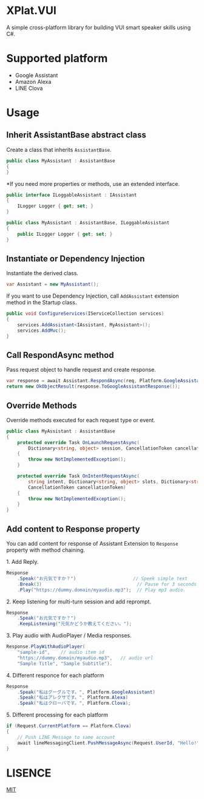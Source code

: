# XPlat.VUI
A simple cross-platform library for building VUI smart speaker skills using C#.

# Supported platform
* Google Assistant
* Amazon Alexa
* LINE Clova

# Usage
## Inherit AssistantBase abstract class

Create a class that inherits `AssistantBase`.

```csharp
public class MyAssistant : AssistantBase
{
}
```

*If you need more properties or methods, use an extended interface.

```csharp
public interface ILoggableAssistant : IAssistant
{
    ILogger Logger { get; set; }
}

public class MyAssistant : AssistantBase, ILoggableAssistant
{
    public ILogger Logger { get; set; }
}
```

## Instantiate or Dependency Injection

Instantiate the derived class.

```csharp
var Assistant = new MyAssistant();
```

If you want to use Dependency Injection, call `AddAssistant` extension method in the Startup class.

```csharp
public void ConfigureServices(IServiceCollection services)
{
    services.AddAssistant<IAssistant, MyAssistant>();
    services.AddMvc();
}
```

## Call RespondAsync method

Pass request object to handle request and create response.

```csharp
var response = await Assistant.RespondAsync(req, Platform.GoogleAssistant);  // specify platform
return new OkObjectResult(response.ToGoogleAssistantResponse());
```

## Override Methods

Override methods executed for each request type or event.

```csharp
public class MyAssistant : AssistantBase
{
    protected override Task OnLaunchRequestAsync(
        Dictionary<string, object> session, CancellationToken cancellationToken)
    {
        throw new NotImplementedException();
    }

    protected override Task OnIntentRequestAsync(
        string intent, Dictionary<string, object> slots, Dictionary<string, object> session,
        CancellationToken cancellationToken)
    {
        throw new NotImplementedException();
    }
}
```

## Add content to Response property

You can add content for response of Assistant Extension to `Response` property with method chaining.

1\. Add Reply. 

```csharp
Response
    .Speak("お元気ですか？")                     // Speek simple text
    .Break(3)                                   // Pause for 3 seconds.
    .Play("https://dummy.domain/myaudio.mp3");  // Play mp3 audio.
```

2\. Keep listening for multi-turn session and add reprompt.

```csharp
Response
    .Speak("お元気ですか？")
    .KeepListening("元気かどうか教えてください。");
```

3\. Play audio with AudioPlayer / Media responses.

```csharp
Response.PlayWithAudioPlayer(
    "sample-id",    // audio item id
    "https://dummy.domain/myaudio.mp3",   // audio url
    "Sample Title", "Sample Subtitle").
```

4\. Different responce for each platform

```csharp
Response
    .Speak("私はグーグルです。", Platform.GoogleAssistant)
    .Speak("私はアレクサです。", Platform.Alexa)
    .Speak("私はクローバです。", Platform.Clova);
```

5\. Different processing for each platform

```csharp
if (Request.CurrentPlatform == Platform.Clova)
{
    // Push LINE Message to same account
    await lineMessagingClient.PushMessageAsync(Request.UserId, "Hello!");        
}
```

# LISENCE

[MIT](./LICENSE)
